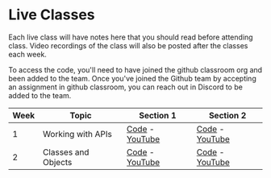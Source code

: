 # Live Classes

Each live class will have notes here that you should read before attending class.
Video recordings of the class will also be posted after the classes each week.

To access the code, you'll need to have joined the github classroom org and been
added to the team. Once you've joined the Github team by accepting an assignment
in github classroom, you can reach out in Discord to be added to the team.

| Week | Topic               | Section 1                                   | Section 2                                   |
| ---- | ------------------- | ------------------------------------------- | ------------------------------------------- |
| 1    | Working with APIs   | [Code][w1-s1-code] - [YouTube][w1-s1-video] | [Code][w1-s2-code] - [YouTube][w1-s2-video] |
| 2    | Classes and Objects | [Code][w2-s1-code] - [YouTube][w2-s1-video] | [Code][w2-s2-code] - [YouTube][w2-s2-video] |

[w1-s1-code]: https://replit.com/@section1-wed/Class1-APIs-Class-Solution#main.py
[w1-s2-code]: https://replit.com/@section2-thur/Class1-APIs-Solution#main.py
[w1-s1-video]: https://youtu.be/fkEGTRGEgBI
[w1-s2-video]: https://youtu.be/PTNfKQePNtk
[w2-s1-code]: https://replit.com/@section1-wed/class2-classes-objects-solution#main.py
[w2-s2-code]: https://replit.com/@section2-thur/class2-classes-objects-solution#main.py
[w2-s1-video]: https://youtu.be/9dzQnEWe4tQ
[w2-s2-video]: https://youtu.be/jGr4h_r-rpU

